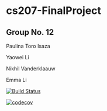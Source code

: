 # cs207-FinalProject

## Group No. 12


Paulina Toro Isaza

Yaowei Li

Nikhil Vanderklaauw

Emma Li

[![Build Status](https://travis-ci.org/PYNE-AD/cs207-FinalProject.svg?branch=master)](https://travis-ci.org/PYNE-AD/cs207-FinalProject)

[![codecov](https://codecov.io/gh/PYNE-AD/cs207-FinalProject/branch/master/graph/badge.svg)](https://codecov.io/gh/PYNE-AD/cs207-FinalProject)
